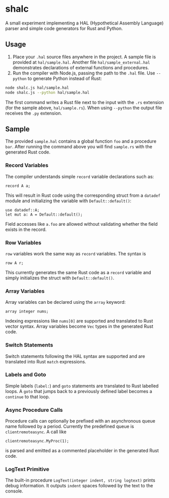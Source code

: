 # shalc

A small experiment implementing a HAL (Hypothetical Assembly Language) parser and simple code generators for Rust and Python.

## Usage

1. Place your `.hal` source files anywhere in the project. A sample file is provided at `hal/sample.hal`.
   Another file `hal/sample_external.hal` demonstrates declarations of external
   functions and procedures.
2. Run the compiler with Node.js, passing the path to the `.hal` file. Use `--python` to generate Python instead of Rust:

```bash
node shalc.js hal/sample.hal
node shalc.js --python hal/sample.hal
```

The first command writes a Rust file next to the input with the `.rs` extension (for the sample above, `hal/sample.rs`).
When using `--python` the output file receives the `.py` extension.

## Sample

The provided `sample.hal` contains a global function `foo` and a procedure `bar`.
After running the command above you will find `sample.rs` with the generated Rust code.

### Record Variables

The compiler understands simple `record` variable declarations such as:

```
record A a;
```

This will result in Rust code using the corresponding struct from a `datadef`
module and initializing the variable with `Default::default()`:

```
use datadef::A;
let mut a: A = Default::default();
```

Field accesses like `a.foo` are allowed without validating whether the field
exists in the record.

### Row Variables

`row` variables work the same way as `record` variables. The syntax is

```
row A r;
```

This currently generates the same Rust code as a `record` variable and simply
initializes the struct with `Default::default()`.

### Array Variables

Array variables can be declared using the `array` keyword:

```
array integer nums;
```

Indexing expressions like `nums[0]` are supported and translated to Rust vector
syntax. Array variables become `Vec` types in the generated Rust code.

### Switch Statements

Switch statements following the HAL syntax are supported and are translated into
Rust `match` expressions.

### Labels and Goto

Simple labels (`label:`) and `goto` statements are translated to Rust labelled
loops. A `goto` that jumps back to a previously defined label becomes a
`continue` to that loop.

### Async Procedure Calls

Procedure calls can optionally be prefixed with an asynchronous queue name
followed by a period. Currently the predefined queue is `clientremoteasync`.
A call like

```hal
clientremoteasync.MyProc(1);
```

is parsed and emitted as a commented placeholder in the generated Rust code.

### LogText Primitive

The built-in procedure `LogText(integer indent, string logtext)` prints debug
information. It outputs `indent` spaces followed by the text to the console.
